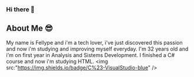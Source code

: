 ### Hi there 👋

## About Me 😎

   My name is Fellype and i'm a tech lover, i've just discovered this passion and now i'm studying and improving myself everyday. I'm 32 years old and i'm on first year in Analysis and Sistems Development.
   I finished a C# course and now i'm studying HTML.
   <img src:"https://img.shields.io/badge/C%23-VisualStudio-blue" />

<!--
**FellypeAmorim/FellypeAmorim** is a ✨ _special_ ✨ repository because its `README.md` (this file) appears on your GitHub profile.

Here are some ideas to get you started:

- 🔭 I’m currently working on ...
- 🌱 I’m currently learning ...
- 👯 I’m looking to collaborate on ...
- 🤔 I’m looking for help with ...
- 💬 Ask me about ...
- 📫 How to reach me: ...
- 😄 Pronouns: ...
- ⚡ Fun fact: ...
-->
